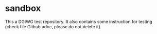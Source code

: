 # sandbox
This a DGIWG test repository.
It also contains some instruction for testing (check file Github.adoc, please do not delete it).
